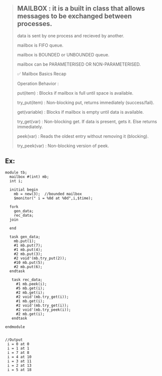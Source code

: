 > ## MAILBOX : it is a built in class that allows messages to be exchanged between processes.
>
> data is sent by one process and recieved by another.
>
> mailbox is FIFO queue.
>
> mailbox is BOUNDED or UNBOUNDED queue.
>
> mailbox can be PARAMETERISED OR NON-PARAMETERISED.
> 
> ✅ Mailbox Basics Recap
> 
> Operation	Behavior :
> 
> put(item) :	Blocks if mailbox is full until space is available.
> 
> try_put(item)	: Non-blocking put, returns immediately (success/fail).
> 
> get(variable)	: Blocks if mailbox is empty until data is available.
> 
> try_get(var)	: Non-blocking get. If data is present, gets it. Else returns immediately.
> 
> peek(var)	: Reads the oldest entry without removing it (blocking).
> 
> try_peek(var)	: Non-blocking version of peek.

## Ex:
```
module tb;
  mailbox #(int) mb;
  int i;
  
  initial begin
    mb = new(3);  //bounded mailbox
    $monitor(" i = %0d at %0d",i,$time);
  
  fork
    gen_data;
    rec_data;
  join
    
  end
  
  task gen_data;
    mb.put(1);
    #1 mb.put(7);
    #1 mb.put(4);
    #2 mb.put(3);
    #2 void'(mb.try_put(2));
    #10 mb.put(5);
    #2 mb.put(6);           
  endtask
    
   task rec_data;
     #1 mb.peek(i);
     #5 mb.get(i);
     #2 mb.get(i);
     #2 void'(mb.try_get(i));
     #1 mb.get(i);
     #2 void'(mb.try_get(i));
     #2 void'(mb.try_peek(i));
     #2 mb.get(i);
   endtask
               
endmodule


//Output
 i = 0 at 0
 i = 1 at 1
 i = 7 at 8
 i = 4 at 10
 i = 3 at 11
 i = 2 at 13
 i = 5 at 18
```
